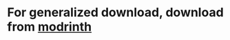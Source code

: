 # For generalized download, download from [modrinth](https://modrinth.com/resourcepack/galabeampack)
